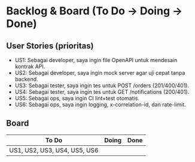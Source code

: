 # Backlog & Board (To Do → Doing → Done)

## User Stories (prioritas)
- US1: Sebagai developer, saya ingin file OpenAPI untuk mendesain kontrak API.
- US2: Sebagai developer, saya ingin mock server agar uji cepat tanpa backend.
- US3: Sebagai tester, saya ingin tes untuk POST /orders (201/400/401).
- US4: Sebagai tester, saya ingin tes untuk GET /notifications (200/401).
- US5: Sebagai ops, saya ingin CI lint+test otomatis.
- US6: Sebagai ops, saya ingin logging, x-correlation-id, dan rate-limit.

## Board
| To Do | Doing | Done |
|------|-------|------|
| US1, US2, US3, US4, US5, US6 |  |  |